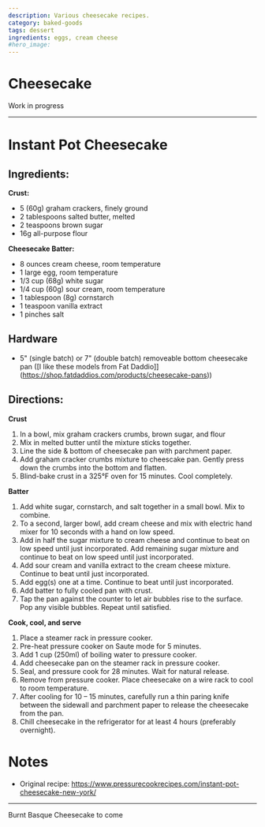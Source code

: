 ```yaml
---
description: Various cheesecake recipes. 
category: baked-goods
tags: dessert
ingredients: eggs, cream cheese
#hero_image: 
---
```


# Cheesecake

Work in progress

* * *

# Instant Pot Cheesecake

## Ingredients:

**Crust:**

* 5 (60g) graham crackers, finely ground
* 2 tablespoons salted butter, melted
* 2 teaspoons brown sugar
* 16g all-purpose flour 

**Cheesecake Batter:**

* 8 ounces cream cheese, room temperature
* 1 large egg, room temperature
* 1/3 cup (68g) white sugar
* 1/4 cup (60g) sour cream, room temperature
* 1 tablespoon (8g) cornstarch
* 1 teaspoon vanilla extract
* 1 pinches salt

## Hardware

* 5" (single batch) or 7" (double batch) removeable bottom cheesecake pan ([I like these models from Fat Daddio]](https://shop.fatdaddios.com/products/cheesecake-pans))

## Directions:

**Crust**

1. In a bowl, mix graham crackers crumbs, brown sugar, and flour
2. Mix in melted butter until the mixture sticks together.
3. Line the side & bottom of cheesecake pan with parchment paper.
4. Add graham cracker crumbs mixture to cheescake pan. Gently press down the crumbs into the bottom and flatten.
5. Blind-bake crust in a 325°F oven for 15 minutes. Cool completely.

**Batter**

1. Add white sugar, cornstarch, and salt together in a small bowl. Mix to combine.
2. To a second, larger bowl, add cream cheese and mix with electric hand mixer for 10 seconds with a hand on low speed.
3. Add in half the sugar mixture to cream cheese and continue to beat on low speed until just incorporated. Add remaining sugar mixture and continue to beat on low speed until just incorporated.
4. Add sour cream and vanilla extract to the cream cheese mixture. Continue to beat until just incorporated.
5. Add egg(s) one at a time. Continue to beat until just incorporated.
6. Add batter to fully cooled pan with crust.
7. Tap the pan against the counter to let air bubbles rise to the surface. Pop any visible bubbles. Repeat until satisfied.

**Cook, cool, and serve**

1. Place a steamer rack in pressure cooker. 
2. Pre-heat pressure cooker on Saute mode for 5 minutes.
3. Add 1 cup (250ml) of boiling water to pressure cooker. 
4. Add cheesecake pan on the steamer rack in pressure cooker.
5. Seal, and pressure cook for 28 minutes. Wait for natural release.
6. Remove from pressure cooker. Place cheesecake on a wire rack to cool to room temperature.
7. After cooling for 10 – 15 minutes, carefully run a thin paring knife between the sidewall and parchment paper to release the cheesecake from the pan. 
8. Chill cheesecake in the refrigerator for at least 4 hours (preferably overnight).

# Notes
* Original recipe: <https://www.pressurecookrecipes.com/instant-pot-cheesecake-new-york/>

* * *

Burnt Basque Cheesecake to come